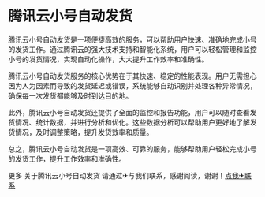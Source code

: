 # 腾讯云小号自动发货

腾讯云小号自动发货是一项便捷高效的服务，可以帮助用户快速、准确地完成小号的发货工作。通过腾讯云的强大技术支持和智能化系统，用户可以轻松管理和监控小号的发货情况，实现自动化操作，大大提升工作效率和准确性。

腾讯云小号自动发货服务的核心优势在于其快速、稳定的性能表现。用户无需担心因为人为因素而导致的发货延迟或错误，系统能够自动识别并处理各种异常情况，确保每一次发货都能够及时到达目的地。

此外，腾讯云小号自动发货还提供了全面的监控和报告功能，用户可以随时查看发货情况、统计数据，并进行分析和优化。这些数据分析可以帮助用户更好地了解发货情况，及时调整策略，提升发货效率和质量。

总之，腾讯云小号自动发货是一项高效、可靠的服务，能够帮助用户轻松完成小号的发货工作，提升工作效率和准确性。

更多 关于腾讯云小号自动发货 请通过✈与我们联系，感谢阅读，谢谢！[点我✈联系](https://acc.k02.cc)